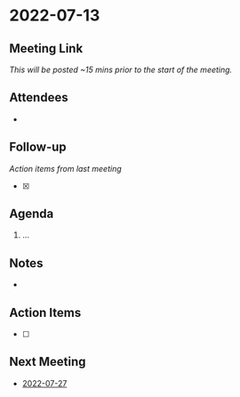 # 2022-07-13

## Meeting Link

*This will be posted ~15 mins prior to the start of the meeting.*

## Attendees

- 

## Follow-up
*Action items from last meeting*

- [x]

## Agenda

1. ...

## Notes

-

## Action Items

- [ ]

## Next Meeting

- [2022-07-27](2022-07-27.md)